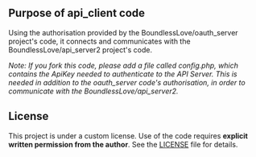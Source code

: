 ## Purpose of api_client code
Using the authorisation provided by the BoundlessLove/oauth_server project's code, it connects and communicates with the BoundlessLove/api_server2 project's code. 

*Note: If you fork this code, please add a file called config.php, which contains the ApiKey needed to authenticate to the API Server. This is needed in addition to the oauth_server code's authorisation, in order to communicate with the BoundlessLove/api_server2.*


## License
This project is under a custom license. Use of the code requires **explicit written permission from the author**. See the [LICENSE](./LICENSE) file for details.

